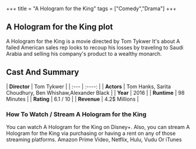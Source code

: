+++
title = "A Hologram for the King"
tags = ["Comedy","Drama"]
+++
## A Hologram for the King plot
A Hologram for the King is a movie directed by Tom Tykwer It's about A failed American sales rep looks to recoup his losses by traveling to Saudi Arabia and selling his company's product to a wealthy monarch.
## Cast And Summary
| **Director**      | Tom Tykwer |
    | :---        |    :----:   |
    |  **Actors** | Tom Hanks, Sarita Choudhury, Ben Whishaw,Alexander Black |
    | **Year**   | 2016    |
    |  **Runtime** | 98 Minutes |
    |  **Rating** | 6.1 / 10 | 
    |  **Revenue** | 4.2$ Millions |
### How To Watch / Stream A Hologram for the King
You can watch A Hologram for the King on Disney+.
Also, you can stream A Hologram for the King via purchasing or having a rent on any of those streaming platforms.
Amazon Prime Video, Netflix, Hulu, Vudu Or iTunes